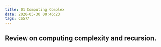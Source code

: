 ```yaml
---
title: 01 Computing Complex
date: 2020-05-30 00:46:23
tags: CS577
---
```

## Review on computing complexity and recursion.